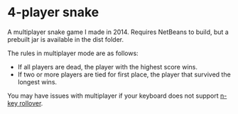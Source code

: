 # 4-player snake

A multiplayer snake game I made in 2014. Requires NetBeans to build, but a prebuilt jar is available in the dist folder.

The rules in multiplayer mode are as follows:
- If all players are dead, the player with the highest score wins.
- If two or more players are tied for first place, the player that survived the longest wins.

You may have issues with multiplayer if your keyboard does not support [n-key rollover](https://en.wikipedia.org/wiki/Rollover_(key)#n-key_rollover).
